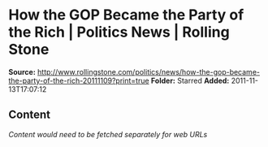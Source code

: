 # How the GOP Became the Party of the Rich | Politics News | Rolling Stone

**Source:** http://www.rollingstone.com/politics/news/how-the-gop-became-the-party-of-the-rich-20111109?print=true
**Folder:** Starred
**Added:** 2011-11-13T17:07:12




## Content
*Content would need to be fetched separately for web URLs*
